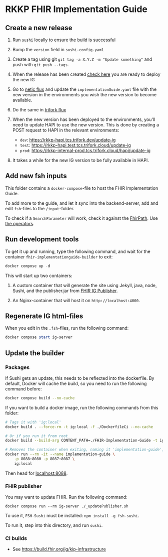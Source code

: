 # RKKP FHIR Implementation Guide

<!-- [START BADGES] -->
<!-- [END BADGES] -->

## Create a new release

1. Run `sushi` locally to ensure the build is successful
1. Bump the `version` field in `sushi-config.yaml`
1. Create a tag using git `git tag -a X.Y.Z -m "Update something"` and push with `git push --tags`.
1. When the release has been created [check here](https://github.com/trifork/FHIR-Questions/releases) you are ready to deploy the new IG
1. Go to [netic flux](https://github.com/neticdk-k8s/rkkp-indberetning-flux/tree/main/deploy) and update the `implementationGuide.yaml` file with the new version in the environments you wish the new version to become available.
1. Do the same in [trifork flux](https://github.com/trifork/rkkp-indberetning-flux/tree/main/dev)
1. When the new version has been deployed to the environments, you'll need to update HAPI to use the new version. This is done by creating a POST request to HAPI in the relevant environments:
    
   * `dev`: <https://rkkp-hapi.tcs.trifork.dev/update-ig>
   * `test`: <https://rkkp-hapi.test.tcs.trifork.cloud/update-ig>
   * `prod`: <https://rkkp-internal-prod.tcs.trifork.cloud/hapi/update-ig>

1. It takes a while for the new IG version to be fully available in HAPI.

## Add new fsh inputs

This folder contains a `docker-compose`-file to host the FHIR Implementation Guide.

To add more to the guide, and let it sync into the backend-server, add and edit `fsh`-files to the `/input`-folder.

To check if a `SearchParameter` will work, check it against the [FhirPath](https://hl7.github.io/fhirpath.js/).
Use [the operators](https://build.fhir.org/ig/HL7/FHIRPath/).

## Run development tools

To get it up and running, type the following command, and wait for the container `fhir-implementationguide-builder` to exit:

``` powershell
docker compose up -d
```

This will start up two containers:

1. A custom container that will generate the site using Jekyll, java, node, Sushi, and the publisher.jar from [FHIR IG Publisher](https://github.com/HL7/fhir-ig-publisher).

2. An Nginx-container that will host it on `http://localhost:4000`.

## Regenerate IG html-files

When you edit in the `.fsh`-files, run the following command:

``` powershell
docker compose start ig-server
```

## Update the builder

### Packages

If Sushi gets an update, this needs to be reflected into the dockerfile.
By default, Docker will cache the build, so you need to run the following command before:

```bash
docker compose build --no-cache
```

If you want to build a docker image, run the following commands from this folder:

```bash
# Tags it with 'ig:local'
docker build . --force-rm -t ig:local -f ./DockerfileCi --no-cache

# Or if you run it from root
docker build --build-arg CONTENT_PATH=./FHIR-Implementation-Guide -t ig:local -f ./FHIR-Implementation-Guide/DockerfileCi .

# Removes the container when exiting, naming it 'implementation-guide', running on port 8088
docker run --rm -it --name implementation-guide \
    -p 8088:8080 -p 8087:8087 \
    ig:local
```

Then head for [localhost:8088](http://localhost:8088).

### FHIR publisher

You may want to update FHIR.
Run the following command:

```docker powershell
docker compose run --rm ig-server ./_updatePublisher.sh
```

To use it, `FSH-Sushi` must be installed: `npm install -g fsh-sushi`.

To run it, step into this directory, and run `sushi`.


### CI builds
   * See https://build.fhir.org/ig/kip-infrastructure
